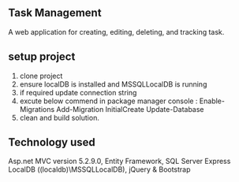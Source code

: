 Task Management 
--------------

A web application for creating, editing, deleting, and tracking task.

setup project
--------------
1. clone project
2. ensure localDB is installed and MSSQLLocalDB is running
3. if required update connection string
4. excute below commend in package manager console :
   Enable-Migrations
   Add-Migration InitialCreate
   Update-Database
5. clean and build solution.

Technology used 
------------------
Asp.net MVC version 5.2.9.0, 
Entity Framework, 
SQL Server Express LocalDB ((localdb)\MSSQLLocalDB), 
jQuery & Bootstrap
